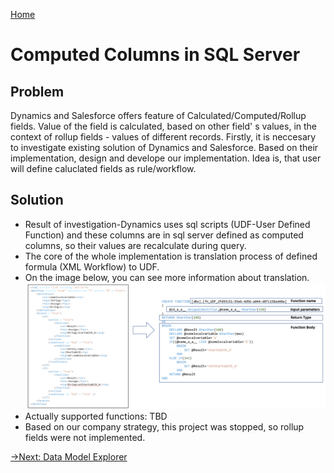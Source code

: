 [Home](../README.md)
# Computed Columns in SQL Server
## Problem
Dynamics and Salesforce offers feature of Calculated/Computed/Rollup fields. Value of the field is calculated, based on other field' s values, in the context of rollup fields - values of different records.
Firstly, it is neccesary to investigate existing solution of Dynamics and Salesforce.
Based on their implementation, design and develope our implementation.
Idea is, that user will define caluclated fields as rule/workflow.

## Solution
* Result of investigation-Dynamics uses sql scripts (UDF-User Defined Function) and these columns are in sql server defined as computed columns, so their values are recalculate during query.
* The core of the whole implementation is translation process of defined formula (XML Workflow) to UDF.
* On the image below, you can see more information about translation.
![translate](translate.png)
* Actually supported functions: TBD
* Based on our company strategy, this project was stopped, so rollup fields were not implemented. 

[->Next: Data Model Explorer](../dataModelExplorer/readme.md)